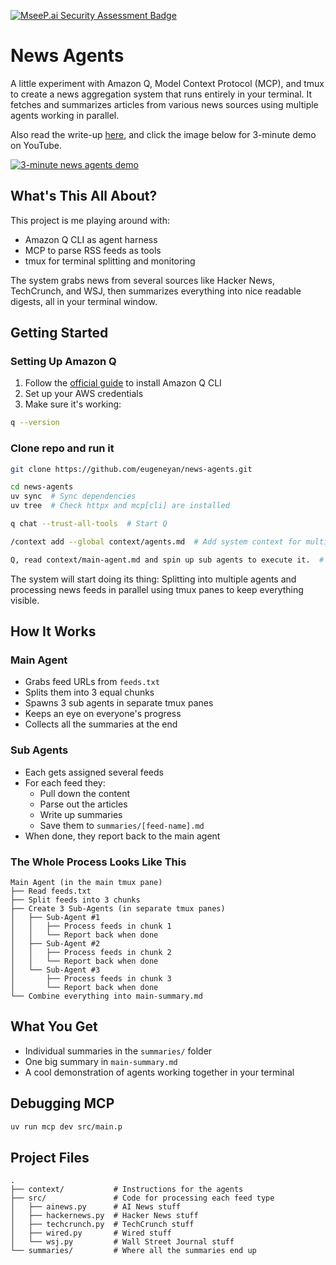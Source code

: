 [![MseeP.ai Security Assessment Badge](https://mseep.net/pr/eugeneyan-news-agents-badge.png)](https://mseep.ai/app/eugeneyan-news-agents)

# News Agents

A little experiment with Amazon Q, Model Context Protocol (MCP), and tmux to create a news aggregation system that runs entirely in your terminal. It fetches and summarizes articles from various news sources using multiple agents working in parallel. 

Also read the write-up [here](https://eugeneyan.com/writing/news-agents/), and click the image below for 3-minute demo on YouTube.

[![3-minute news agents demo](https://eugeneyan.com/assets/news-agents.jpg)](https://www.youtube.com/watch?v=q41YevguhQw)

## What's This All About?

This project is me playing around with:
- Amazon Q CLI as agent harness
- MCP to parse RSS feeds as tools
- tmux for terminal splitting and monitoring

The system grabs news from several sources like Hacker News, TechCrunch, and WSJ, then summarizes everything into nice readable digests, all in your terminal window.

## Getting Started

### Setting Up Amazon Q

1. Follow the [official guide](https://docs.aws.amazon.com/amazonq/latest/qdeveloper-ug/command-line-installing.html) to install Amazon Q CLI
2. Set up your AWS credentials 
3. Make sure it's working:
```bash
q --version
```

### Clone repo and run it

```bash
git clone https://github.com/eugeneyan/news-agents.git

cd news-agents
uv sync  # Sync dependencies
uv tree  # Check httpx and mcp[cli] are installed

q chat --trust-all-tools  # Start Q

/context add --global context/agents.md  # Add system context for multi-agents

Q, read context/main-agent.md and spin up sub agents to execute it.  # Start main agent
```

The system will start doing its thing: Splitting into multiple agents and processing news feeds in parallel using tmux panes to keep everything visible.

## How It Works

### Main Agent
- Grabs feed URLs from `feeds.txt`
- Splits them into 3 equal chunks
- Spawns 3 sub agents in separate tmux panes
- Keeps an eye on everyone's progress
- Collects all the summaries at the end

### Sub Agents
- Each gets assigned several feeds
- For each feed they:
  - Pull down the content
  - Parse out the articles
  - Write up summaries
  - Save them to `summaries/[feed-name].md`
- When done, they report back to the main agent

### The Whole Process Looks Like This

```
Main Agent (in the main tmux pane)
├── Read feeds.txt
├── Split feeds into 3 chunks
├── Create 3 Sub-Agents (in separate tmux panes)
│   ├── Sub-Agent #1
│   │   ├── Process feeds in chunk 1
│   │   └── Report back when done
│   ├── Sub-Agent #2
│   │   ├── Process feeds in chunk 2
│   │   └── Report back when done
│   └── Sub-Agent #3
│       ├── Process feeds in chunk 3
│       └── Report back when done
└── Combine everything into main-summary.md
```

## What You Get

- Individual summaries in the `summaries/` folder
- One big summary in `main-summary.md`
- A cool demonstration of agents working together in your terminal

## Debugging MCP

```bash
uv run mcp dev src/main.p
```

## Project Files

```
.
├── context/           # Instructions for the agents
├── src/               # Code for processing each feed type
│   ├── ainews.py      # AI News stuff
│   ├── hackernews.py  # Hacker News stuff
│   ├── techcrunch.py  # TechCrunch stuff
│   ├── wired.py       # Wired stuff
│   └── wsj.py         # Wall Street Journal stuff
└── summaries/         # Where all the summaries end up
```
